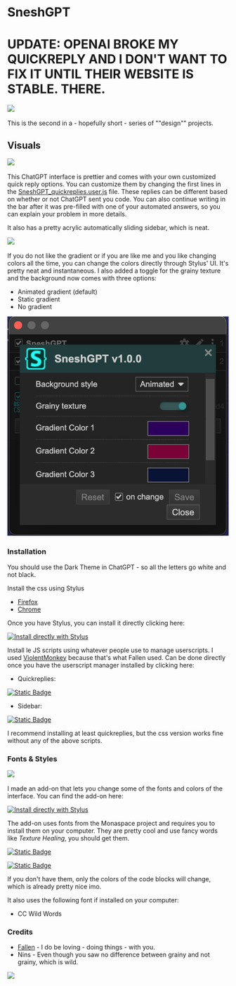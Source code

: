 # SneshGPT 


# UPDATE: OPENAI BROKE MY QUICKREPLY AND I DON'T WANT TO FIX IT UNTIL THEIR WEBSITE IS STABLE. THERE. 


![](assets/SneshGPT_overview.png)

This is the second in a - hopefully short - series of ""design"" projects. 

## Visuals 

![](assets/SneshGPT_gif1.gif)

This ChatGPT interface is prettier and comes with your own customized quick reply options. You can customize them by changing the first lines in the [SneshGPT_quickreplies.user.js](https://github.com/senshastic/sensha-betterer-todoist/raw/refs/heads/main/js/SneshGPT_quickreplies.user.js) file.
These replies can be different based on whether or not ChatGPT sent you code. You can also continue writing in the bar after it was pre-filled with one of your automated answers, so you can explain your problem in more details. 

It also has a pretty acrylic automatically sliding sidebar, which is neat. 

![](assets/SneshGPT_sidebar.gif)

If you do not like the gradient or if you are like me and you like changing colors all the time, you can change the colors directly through Stylus' UI. It's pretty neat and instantaneous. I also added a toggle for the grainy texture and the background now comes with three options: 
- Animated gradient (default)
- Static gradient
- No gradient
  
![](assets/SneshGPT_gui.png)

### Installation 

You should use the Dark Theme in ChatGPT - so all the letters go white and not black. 

Install the css using Stylus

-   [Firefox](https://addons.mozilla.org/en-US/firefox/addon/styl-us/)
-   [Chrome](https://chromewebstore.google.com/detail/stylus/clngdbkpkpeebahjckkjfobafhncgmne)

Once you have Stylus, you can install it directly clicking here: 

[![Install directly with Stylus](https://img.shields.io/badge/Install%20directly%20with-Stylus-238b8b.svg)](https://github.com/senshastic/sneshGPT/raw/refs/heads/main/css/SneshGPT.user.css)

Install le JS scripts using whatever people use to manage userscripts. I used [ViolentMonkey](https://violentmonkey.github.io/) because that's what Fallen used. Can be done directly once you have the userscript manager installed by clicking here: 

- Quickreplies: 

[![Static Badge](https://img.shields.io/badge/Install_directly_with-whatever-yellow)](https://github.com/senshastic/sneshGPT/raw/refs/heads/main/js/SneshGPT_quickreplies.user.js)

- Sidebar:

[![Static Badge](https://img.shields.io/badge/Install_directly_with-whatever-yellow)](https://github.com/senshastic/sneshGPT/raw/refs/heads/main/js/SneshGPT_sidebar.user.js)

I recommend installing at least quickreplies, but the css version works fine without any of the above scripts.

### Fonts & Styles

![](assets/SneshGPT_fontex.png)

I made an add-on that lets you change some of the fonts and colors of the interface. You can find the add-on here: 

[![Install directly with Stylus](https://img.shields.io/badge/Install%20directly%20with-Stylus-238b8b.svg)](https://github.com/senshastic/sneshGPT/raw/refs/heads/main/css/SneshGPT_fontpack.user.css)

The add-on uses fonts from the Monaspace project and requires you to install them on your computer. They are pretty cool and use fancy words like *Texture Healing*, you should get them. 

[![Static Badge](https://img.shields.io/badge/Directly_download-Monaspace_fonts-C72C48)](https://github.com/githubnext/monaspace/releases/download/v1.101/monaspace-v1.101.zip)

[![Static Badge](https://img.shields.io/badge/Learn_about_Monaspace-C72C48)](https://monaspace.githubnext.com/)

If you don't have them, only the colors of the code blocks will change, which is already pretty nice imo. 

It also uses the following font if installed on your computer: 

- CC Wild Words

### Credits 

- [Fallen](https://github.com/FallenStar08) - I do be loving - doing things - with you. 
- Nins - Even though you saw no difference between grainy and not grainy, which is wild. 

![](assets/SneshGPT_fontsoverview.gif) 
